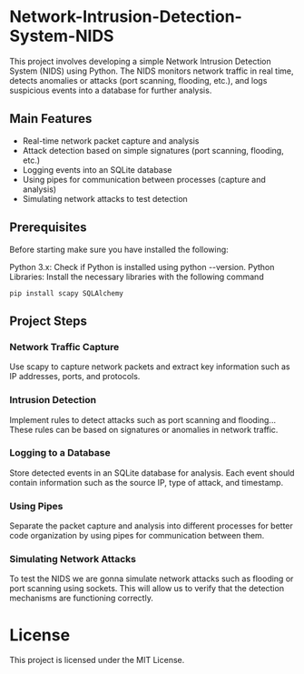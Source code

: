# Network-Intrusion-Detection-System-NIDS
This project involves developing a simple Network Intrusion Detection System (NIDS) using Python. 
The NIDS monitors network traffic in real time, detects anomalies or attacks (port scanning, flooding, etc.), and logs suspicious events into a database for further analysis.

## Main Features
- Real-time network packet capture and analysis
- Attack detection based on simple signatures (port scanning, flooding, etc.)
- Logging events into an SQLite database
- Using pipes for communication between processes (capture and analysis)
- Simulating network attacks to test detection

## Prerequisites
Before starting make sure you have installed the following:

Python 3.x: Check if Python is installed using python --version.
Python Libraries: Install the necessary libraries with the following command

`pip install scapy SQLAlchemy`

## Project Steps
###  Network Traffic Capture
Use scapy to capture network packets and extract key information such as IP addresses, ports, and protocols.

### Intrusion Detection
Implement rules to detect attacks such as port scanning and flooding... These rules can be based on signatures or anomalies in network traffic.

### Logging to a Database
Store detected events in an SQLite database for analysis. Each event should contain information such as the source IP, type of attack, and timestamp.

### Using Pipes
Separate the packet capture and analysis into different processes for better code organization by using pipes for communication between them.

### Simulating Network Attacks
To test the NIDS we are gonna simulate network attacks such as flooding or port scanning using sockets. This will allow us to verify that the detection mechanisms are functioning correctly.

# License
This project is licensed under the MIT License.






